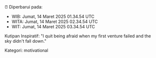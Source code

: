 ⏰ Diperbarui pada:
- WIB: Jumat, 14 Maret 2025 01.34.54 UTC
- WITA: Jumat, 14 Maret 2025 02.34.54 UTC
- WIT: Jumat, 14 Maret 2025 03.34.54 UTC

Kutipan Inspiratif:
"I quit being afraid when my first venture failed and the sky didn't fall down."


Kategori: motivational

